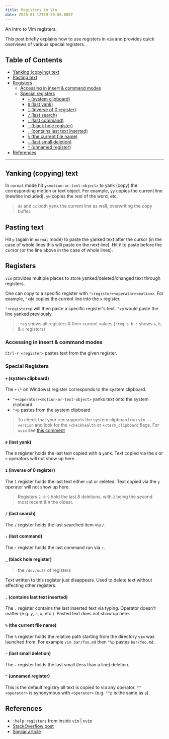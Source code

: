 ```yaml
---
title: Registers in Vim
date: 2020-01-12T19:30:00.000Z
---
```


An intro to Vim registers.

<!-- more -->

This post briefly explains how to use registers in `vim` and provides quick overviews of various special registers.

## <a name="top"></a> Table of Contents

- [Yanking (copying) text](#yanking-%28copying%29-text)
- [Pasting text](#pasting-text)
- [Registers](#registers)
  - [Accessing in insert & command modes](#accessing-in-insert-%26-command-modes)
  - [Special registers](#special-registers)
    - [`+` (system clipboard)](<#%2B-(system-clipboard)>)
    - [`0` (last yank)](<#0-(last-yank)>)
    - [`1` (inverse of 0 register)](<#1-(inverse-of-0-register)>)
    - [`/` (last search)](<#%2F-(last-search)>)
    - [`:` (last command)](<#%3A-(last-command)>)
    - [`_` (black hole register)](<#_-(black-hole-register)>)
    - [`.` (contains last text inserted)](<#.-(contains-last-text-inserted)>)
    - [`%` (the current file name)](<#%25-(the-current-file-name)>)
    - [`-` (last small deletion)](<#--(last-small-deletion)>)
    - [`"` (unnamed register)](<#%22-(unnamed-register)>)
- [References](#references)

---

## Yanking (copying) text

In `normal` mode hit `y<motion-or-text-object>` to yank (copy) the corresponding motion or text object. For example, `yy` copies the current line (newline included), `yw` copies the rest of the word, etc.

> `dd` and `cc` both yank the current line as well, overwriting the copy buffer.

## Pasting text

Hit `p` (again in `normal` mode) to paste the yanked text after the cursor (in the case of whole lines this will paste on the next line). Hit `P` to paste before the cursor (or the line above in the case of whole lines).

## Registers

`vim` provides multiple places to store yanked/deleted/changed text through registers.

One can copy to a specific register with `"<register><operator><motion>`. For example, `"xdd` copies the current line into the `x` register.

`"<register>p` will then paste a specific register's text. `"xp` would paste the line yanked previously.

> `:reg` shows all registers & their current values (`:reg a b c` shows `a`, `b`, & `c` registers)

### Accessing in insert & command modes

`Ctrl-r <register>` pastes text from the given register.

### Special Registers

#### `+` (system clipboard)

The `+` (`*` on Windows) register corresponds to the system clipboard.

- `"+<operator><motion-or-text-object>` yanks text onto the system clipboard
- `"+p` pastes from the system clipboard

> To check that your `vim` supports the system clipboard run `vim --version` and look for the `+checkhealth` or `+xterm_clipboard` flags. For `nvim` see [this comment](https://github.com/neovim/neovim/issues/7945#issuecomment-361968294)

#### `0` (last yank)

The `0` register holds the last text copied with a `y`ank. Text copied via the `d` or `c` operators will not show up here.

#### `1` (inverse of 0 register)

The `1` register holds the last text either `c`ut or `d`eleted. Text copied via the `y` operator will not show up here.

> Registers `2` -> `9` hold the last 8 deletions, with `2` being the second most recent & `9` the oldest.

#### `/` (last search)

The `/` register holds the last searched item via `/`.

#### `:` (last command)

The `:` register holds the last command run via `:`.

#### `_` (black hole register)

> the `/dev/null` of registers

Text written to this register just disappears. Used to delete text without affecting other registers.

#### `.` (contains last text inserted)

The `.` register contains the last inserted text via typing. Operator doesn't matter (e.g. `y`, `c`, `a`, etc.). Pasted text does not show up here.

#### `%` (the current file name)

The `%` register holds the relative path starting from the directory `vim` was launched from. For example `vim bar/foo.md` then `"%p` pastes `bar/foo.md`.

#### `-` (last small deletion)

The `-` register holds the last small (less than a line) deletion.

#### `"` (unnamed register)

This is the default registry all text is copied to via any operator. `""<operator>` is synonymous with `<operator>` (e.g. `""p` is the same as `p`).

## References

- `:help registers` from inside `vim` | `nvim`
- [StackOverflow post](https://stackoverflow.com/q/1497958)
- [Similar article](https://www.brianstorti.com/vim-registers/)
